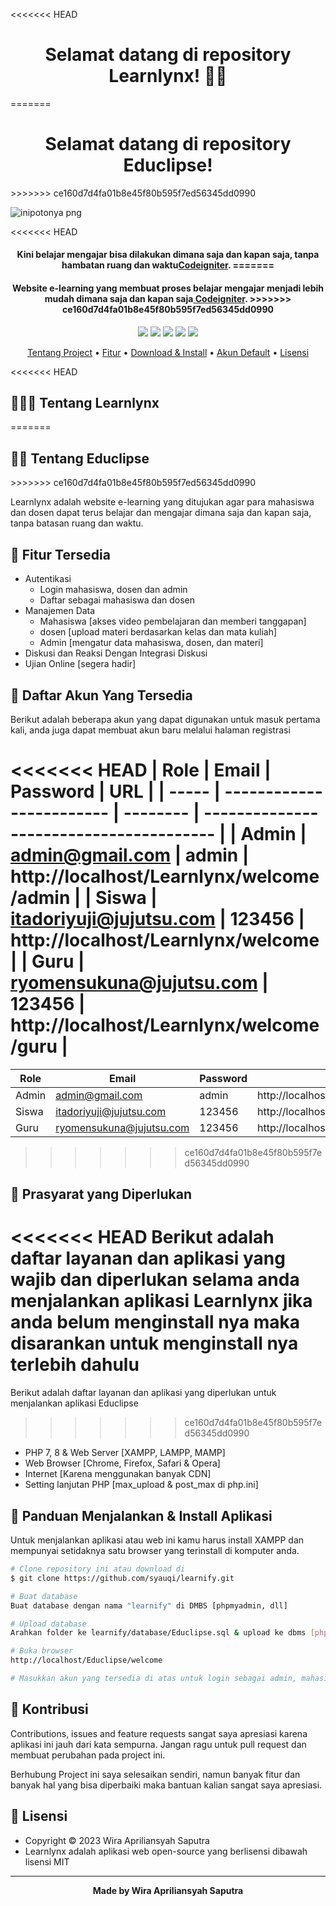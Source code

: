 <<<<<<< HEAD
<h1 align="center">Selamat datang di repository Learnlynx! 👋🏻</h1>
=======
<h1 align="center">Selamat datang di repository Educlipse!</h1>
>>>>>>> ce160d7d4fa01b8e45f80b595f7ed56345dd0990

![inipotonya png](https://github.com/Wiraapriliansyah/Learnlynx/assets/152155184/9d9ce6a4-93d1-47b8-b61a-7aeb7ce8f3c8)


<p></p>

<<<<<<< HEAD
<h4 align="center">Kini belajar mengajar bisa dilakukan dimana saja dan kapan saja, tanpa hambatan ruang dan waktu<a href="https://codeigniter.com/" target="_blank">Codeigniter</a>.
=======
<h4 align="center">Website e-learning yang membuat proses belajar mengajar menjadi lebih mudah dimana saja dan kapan saja<a href="https://codeigniter.com/" target="_blank"> Codeigniter</a>.
>>>>>>> ce160d7d4fa01b8e45f80b595f7ed56345dd0990
</h4>

<p></p>

<p align="center">
	<img src="https://img.shields.io/github/issues/syauqi/learnify?style=flat-square">
	<img src="https://img.shields.io/github/stars/syauqi/learnify?style=flat-square"> 
	<img src="https://img.shields.io/github/forks/syauqi/learnify?style=flat-square">
	<img src="https://img.shields.io/github/license/syauqi/learnify?style=flat-square">
	<img src="https://img.shields.io/github/followers/syauqi.svg?style=flat-square&label=followers">
</p>

<p align="center">
  <a href="#tentang">Tentang Project</a> •
  <a href="#fitur">Fitur</a> •
  <a href="#download">Download & Install</a> •
  <a href="#akun">Akun Default</a> •
  <a href="#lisensi">Lisensi</a>
</p>

<p></p>

<<<<<<< HEAD
<h2 id="tentang">👨🏻‍🏫 Tentang Learnlynx</h2>
=======
<h2 id="tentang">🧑‍🏫 Tentang Educlipse</h2>
>>>>>>> ce160d7d4fa01b8e45f80b595f7ed56345dd0990

Learnlynx adalah website e-learning yang ditujukan agar para mahasiswa dan dosen dapat terus belajar dan mengajar dimana saja dan kapan saja, tanpa batasan ruang dan waktu.

<p></p>

<h2 id="fitur">🙌 Fitur Tersedia</h2>

- Autentikasi
  - Login mahasiswa, dosen dan admin
  - Daftar sebagai mahasiswa dan dosen
- Manajemen Data
  - Mahasiswa [akses video pembelajaran dan memberi tanggapan]
  - dosen [upload materi berdasarkan kelas dan mata kuliah]
  - Admin [mengatur data mahasiswa, dosen, dan materi]
- Diskusi dan Reaksi Dengan Integrasi Diskusi
- Ujian Online [segera hadir]



<p></p>

<h2 id="akun">🔑 Daftar Akun Yang Tersedia</h2>

Berikut adalah beberapa akun yang dapat digunakan untuk masuk pertama kali, anda juga dapat membuat akun baru melalui halaman registrasi

<<<<<<< HEAD
| Role  | Email                    | Password | URL                                     |
| ----- | ------------------------ | -------- | --------------------------------------- |
| Admin | admin@gmail.com          | admin    | http://localhost/Learnlynx/welcome/admin |
| Siswa | itadoriyuji@jujutsu.com  | 123456   | http://localhost/Learnlynx/welcome       |
| Guru  | ryomensukuna@jujutsu.com | 123456   | http://localhost/Learnlynx/welcome/guru  |
=======
| Role  | Email                    | Password | URL                                      |
| ----- | ------------------------ | -------- | ---------------------------------------- |
| Admin | admin@gmail.com          | admin    | http://localhost/Educlipse/welcome/admin |
| Siswa | itadoriyuji@jujutsu.com  | 123456   | http://localhost/Educlipse/welcome       |
| Guru  | ryomensukuna@jujutsu.com | 123456   | http://localhost/Educlipse/welcome/guru  |
>>>>>>> ce160d7d4fa01b8e45f80b595f7ed56345dd0990

<p></p>

<h2 id="syarat">📑 Prasyarat yang Diperlukan</h2>

<<<<<<< HEAD
Berikut adalah daftar layanan dan aplikasi yang wajib dan diperlukan selama anda menjalankan aplikasi Learnlynx jika anda belum menginstall nya maka disarankan untuk menginstall nya terlebih dahulu
=======
Berikut adalah daftar layanan dan aplikasi yang diperlukan untuk menjalankan aplikasi Educlipse
>>>>>>> ce160d7d4fa01b8e45f80b595f7ed56345dd0990

- PHP 7, 8 & Web Server [XAMPP, LAMPP, MAMP]
- Web Browser [Chrome, Firefox, Safari & Opera]
- Internet [Karena menggunakan banyak CDN]
- Setting lanjutan PHP [max_upload & post_max di php.ini]

<p></p>

<h2 id="download">📖 Panduan Menjalankan & Install Aplikasi</h2>

Untuk menjalankan aplikasi atau web ini kamu harus install XAMPP dan mempunyai setidaknya satu browser yang terinstall di komputer anda.

```bash
# Clone repository ini atau download di
$ git clone https://github.com/syauqi/learnify.git

# Buat database
Buat database dengan nama "learnify" di DMBS [phpmyadmin, dll]

# Upload database
Arahkan folder ke learnify/database/Educlipse.sql & upload ke dbms [phpmyadmin]

# Buka browser
http://localhost/Educlipse/welcome

# Masukkan akun yang tersedia di atas untuk login sebagai admin, mahasiswa, atau dosen
```


<p></p>

<h2 id="kontribusi">🤝 Kontribusi</h2>

Contributions, issues and feature requests sangat saya apresiasi karena aplikasi ini jauh dari kata sempurna. Jangan ragu untuk pull request dan membuat perubahan pada project ini.

Berhubung Project ini saya selesaikan sendiri, namun banyak fitur dan banyak hal yang bisa diperbaiki maka bantuan kalian sangat saya apresiasi.

<p></p>

<h2 id="lisensi">🔖 Lisensi</h2>

- Copyright © 2023 Wira Apriliansyah Saputra
- Learnlynx adalah aplikasi web open-source yang berlisensi dibawah lisensi MIT

---

**<p align="center">Made by Wira Apriliansyah Saputra</p>**
